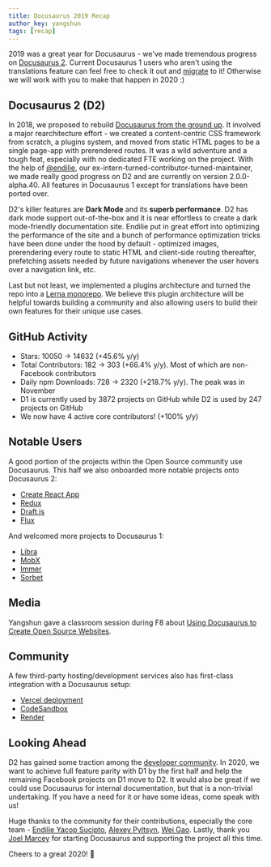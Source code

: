 ```yaml
---
title: Docusaurus 2019 Recap
author_key: yangshun
tags: [recap]
---
```


2019 was a great year for Docusaurus - we've made tremendous progress on [Docusaurus 2](https://docusaurus.io/). Current Docusaurus 1 users who aren't using the translations feature can feel free to check it out and [migrate](https://docusaurus.io/docs/migration) to it! Otherwise we will work with you to make that happen in 2020 :)

<!--truncate-->

## Docusaurus 2 (D2)

In 2018, we proposed to rebuild [Docusaurus from the ground up](https://github.com/facebook/docusaurus/issues/789). It involved a major rearchitecture effort - we created a content-centric CSS framework from scratch, a plugins system, and moved from static HTML pages to be a single page-app with prerendered routes. It was a wild adventure and a tough feat, especially with no dedicated FTE working on the project. With the help of [@endilie](https://github.com/endiliey), our ex-intern-turned-contributor-turned-maintainer, we made really good progress on D2 and are currently on version 2.0.0-alpha.40. All features in Docusaurus 1 except for translations have been ported over.

D2's killer features are **Dark Mode** and its **superb performance**. D2 has dark mode support out-of-the-box and it is near effortless to create a dark mode-friendly documentation site. Endilie put in great effort into optimizing the performance of the site and a bunch of performance optimization tricks have been done under the hood by default - optimized images, prerendering every route to static HTML and client-side routing thereafter, prefetching assets needed by future navigations whenever the user hovers over a navigation link, etc.

Last but not least, we implemented a plugins architecture and turned the repo into a [Lerna monorepo](https://github.com/facebook/docusaurus/tree/main/packages). We believe this plugin architecture will be helpful towards building a community and also allowing users to build their own features for their unique use cases.

## GitHub Activity

- Stars: 10050 -> 14632 (+45.6% y/y)
- Total Contributors: 182 -> 303 (+66.4% y/y). Most of which are non-Facebook contributors
- Daily npm Downloads: 728 -> 2320 (+218.7% y/y). The peak was in November
- D1 is currently used by 3872 projects on GitHub while D2 is used by 247 projects on GitHub
- We now have 4 active core contributors! (+100% y/y)

## Notable Users

A good portion of the projects within the Open Source community use Docusaurus. This half we also onboarded more notable projects onto Docusaurus 2:

- [Create React App](https://create-react-app.dev/)
- [Redux](https://redux.js.org/)
- [Draft.js](https://draftjs.org/)
- [Flux](http://facebook.github.io/flux/)

And welcomed more projects to Docusaurus 1:

- [Libra](https://developers.libra.org/)
- [MobX](https://mobx.js.org/)
- [Immer](https://immerjs.github.io/immer/)
- [Sorbet](https://sorbet.org/)

## Media

Yangshun gave a classroom session during F8 about [Using Docusaurus to Create Open Source Websites](https://www.youtube.com/watch?v=QcGJsf6mgZE).

## Community

A few third-party hosting/development services also has first-class integration with a Docusaurus setup:

- [Vercel deployment](https://github.com/vercel/vercel/tree/main/examples/docusaurus)
- [CodeSandbox](https://codesandbox.io/s/docusaurus-template-x3vg9)
- [Render](https://render.com/docs/deploy-docusaurus)

## Looking Ahead

D2 has gained some traction among the [developer community](https://docusaurus.io/showcase). In 2020, we want to achieve full feature parity with D1 by the first half and help the remaining Facebook projects on D1 move to D2. It would also be great if we could use Docusaurus for internal documentation, but that is a non-trivial undertaking. If you have a need for it or have some ideas, come speak with us!

Huge thanks to the community for their contributions, especially the core team - [Endilie Yacop Sucipto](https://github.com/endiliey), [Alexey Pyltsyn](https://github.com/lex111), [Wei Gao](https://github.com/wgao19). Lastly, thank you [Joel Marcey](https://github.com/JoelMarcey) for starting Docusaurus and supporting the project all this time.

Cheers to a great 2020! 🎉
